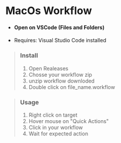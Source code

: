 # MacOs Workflow

* #### Open on VSCode (Files and Folders)
* Requires: Visual Studio Code installed

> ### Install
> 1. Open Realeases
> 2. Chosse your workflow zip
> 3. unzip workflow downloded
> 4. Double click on file_name.workflow

> ### Usage
> 1. Right click on target
> 2. Hover mouse on "Quick Actions"
> 3. Click in your workflow
> 4. Wait for expected action
